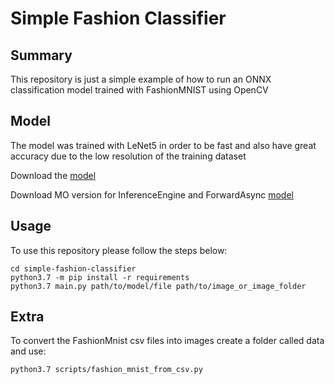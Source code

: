 # Simple Fashion Classifier

## Summary

This repository is just a simple example of how to run an ONNX classification model trained with FashionMNIST using OpenCV

## Model 

The model was trained with LeNet5 in order to be fast and also have great accuracy due to the low resolution of the training dataset

Download the [model](https://drive.google.com/file/d/1EdIyDQIeioFH_cJ2b25kD5R_oDg7X7Fi/view?usp=sharing)

Download MO version for InferenceEngine and ForwardAsync [model](https://drive.google.com/file/d/18TO7oapcS1H4jIe96mWCJ-8VQNCU4-Ad/view?usp=sharing)

## Usage

To use this repository please follow the steps below:

```
cd simple-fashion-classifier
python3.7 -m pip install -r requirements
python3.7 main.py path/to/model/file path/to/image_or_image_folder
```

## Extra

To convert the FashionMnist csv files into images create a folder called data and use:

```
python3.7 scripts/fashion_mnist_from_csv.py
```
